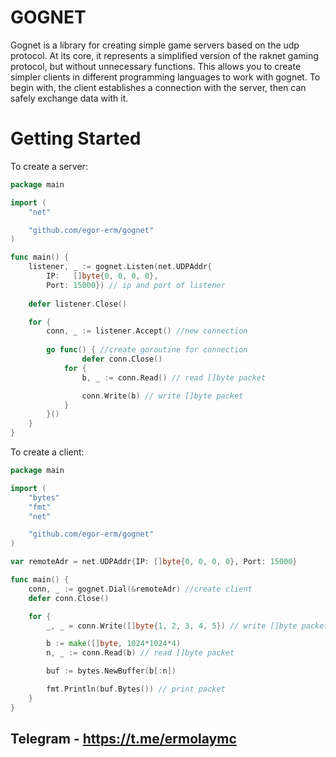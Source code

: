 # GOGNET

Gognet is a library for creating simple game servers based on the udp protocol. At its core, it represents a simplified version of the raknet gaming protocol, but without unnecessary functions. This allows you to create simpler clients in different programming languages to work with gognet. To begin with, the client establishes a connection with the server, then can safely exchange data with it.

# Getting Started
To create a server:
```go
package main

import (
	"net"

	"github.com/egor-erm/gognet"
)

func main() {
	listener, _ := gognet.Listen(net.UDPAddr{
		IP:   []byte{0, 0, 0, 0},
		Port: 15000}) // ip and port of listener
		
	defer listener.Close()

	for {
		conn, _ := listener.Accept() //new connection
    
		go func() { //create goroutine for connection
      			defer conn.Close()
			for {
				b, _ := conn.Read() // read []byte packet

				conn.Write(b) // write []byte packet
			}
		}()
	}
}
```

To create a client:

```go
package main

import (
	"bytes"
	"fmt"
	"net"

	"github.com/egor-erm/gognet"
)

var remoteAdr = net.UDPAddr{IP: []byte{0, 0, 0, 0}, Port: 15000}

func main() {
	conn, _ := gognet.Dial(&remoteAdr) //create client
	defer conn.Close()

	for {
		_, _ = conn.Write([]byte{1, 2, 3, 4, 5}) // write []byte packet

		b := make([]byte, 1024*1024*4)
		n, _ := conn.Read(b) // read []byte packet

		buf := bytes.NewBuffer(b[:n])

		fmt.Println(buf.Bytes()) // print packet
	}
}
```

## Telegram - https://t.me/ermolaymc
